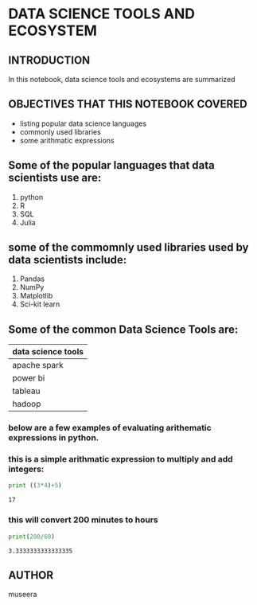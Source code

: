 # DATA SCIENCE TOOLS AND ECOSYSTEM

## INTRODUCTION
In this notebook, data science tools and ecosystems are summarized

## **OBJECTIVES THAT THIS NOTEBOOK COVERED**
+ listing popular data science languages
+ commonly used libraries
+ some arithmatic expressions

## Some of the popular languages that data scientists use are:
1. python
2. R
3. SQL
4. Julia

## some of the commomnly used libraries used by data scientists include:
1. Pandas
2. NumPy
3. Matplotlib
4. Sci-kit learn

## Some of the common Data Science Tools are:
| data science tools |
|-----|
| apache spark |
| power bi |
| tableau |
| hadoop |

### below are a few examples of evaluating arithematic expressions in python.

### this is a simple arithmatic expression to multiply and add integers:


```python
print ((3*4)+5)
```

    17
    

### this will convert 200 minutes to hours 


```python
print(200/60)
```

    3.3333333333333335
    

## AUTHOR
museera


```python

```
